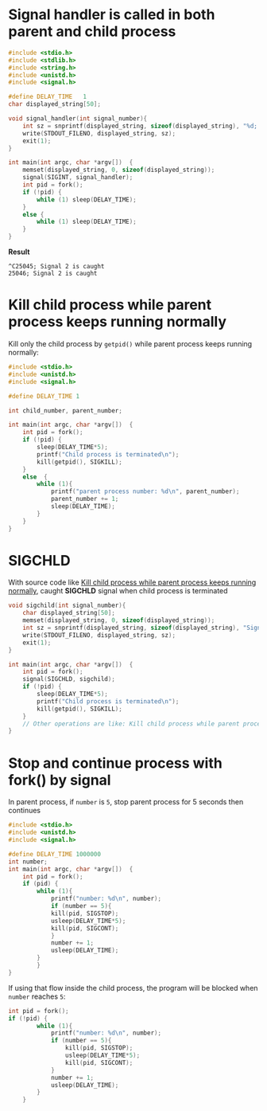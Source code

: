 # Signal handler is called in both parent and child process
```c
#include <stdio.h>
#include <stdlib.h>
#include <string.h>
#include <unistd.h>
#include <signal.h>   

#define DELAY_TIME   1   
char displayed_string[50];

void signal_handler(int signal_number){
	int sz = snprintf(displayed_string, sizeof(displayed_string), "%d; Signal %d is caught\n", getpid(), signal_number);
	write(STDOUT_FILENO, displayed_string, sz); 
    exit(1);
}

int main(int argc, char *argv[])  {
    memset(displayed_string, 0, sizeof(displayed_string));
    signal(SIGINT, signal_handler);
	int pid = fork();
	if (!pid) {
        while (1) sleep(DELAY_TIME);
    } 
	else {
        while (1) sleep(DELAY_TIME);
    }
}
```
**Result**
```
^C25045; Signal 2 is caught
25046; Signal 2 is caught
```
# Kill child process while parent process keeps running normally

Kill only the child process by ``getpid()`` while parent process keeps running normally:

```c
#include <stdio.h>
#include <unistd.h>
#include <signal.h>   

#define DELAY_TIME 1

int child_number, parent_number;

int main(int argc, char *argv[])  {
	int pid = fork();
	if (!pid) {
		sleep(DELAY_TIME*5);
		printf("Child process is terminated\n");
		kill(getpid(), SIGKILL);
    } 
	else  {
        while (1){
            printf("parent process number: %d\n", parent_number);
            parent_number += 1;
            sleep(DELAY_TIME);
        }
    }
}
```
# SIGCHLD
With source code like [Kill child process while parent process keeps running normally](#kill-child-process-while-parent-process-keeps-running-normally), caught **SIGCHLD** signal when child process is terminated
```c
void sigchild(int signal_number){
    char displayed_string[50];
    memset(displayed_string, 0, sizeof(displayed_string));
	int sz = snprintf(displayed_string, sizeof(displayed_string), "Signal SIGCHLD %d is caught\n", signal_number);
	write(STDOUT_FILENO, displayed_string, sz); 
    exit(1);
}

int main(int argc, char *argv[])  {
	int pid = fork();
	signal(SIGCHLD, sigchild);
	if (!pid) {
		sleep(DELAY_TIME*5);
		printf("Child process is terminated\n");
		kill(getpid(), SIGKILL);
    } 
    // Other operations are like: Kill child process while parent process keeps running normally
}
```

# Stop and continue process with fork() by signal

In parent process, if ``number`` is ``5``, stop parent process for 5 seconds then continues

```c
#include <stdio.h>
#include <unistd.h>
#include <signal.h>   

#define DELAY_TIME 1000000
int number;
int main(int argc, char *argv[])  {
	int pid = fork();
	if (pid) {
		while (1){
		    printf("number: %d\n", number);
		    if (number == 5){
			kill(pid, SIGSTOP);
			usleep(DELAY_TIME*5);
			kill(pid, SIGCONT);
		    } 
		    number += 1;
		    usleep(DELAY_TIME);
		}
    	}
}
```
If using that flow inside the child process, the program will be blocked when ``number`` reaches ``5``:

```c
int pid = fork();
if (!pid) {
        while (1){
            printf("number: %d\n", number);
            if (number == 5){
                kill(pid, SIGSTOP);
                usleep(DELAY_TIME*5);
                kill(pid, SIGCONT);
            } 
            number += 1;
            usleep(DELAY_TIME);
        }
    }
```
